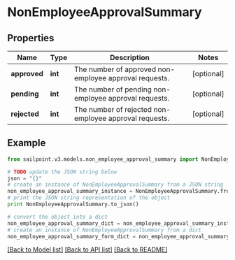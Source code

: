 # NonEmployeeApprovalSummary


## Properties

Name | Type | Description | Notes
------------ | ------------- | ------------- | -------------
**approved** | **int** | The number of approved non-employee approval requests. | [optional] 
**pending** | **int** | The number of pending non-employee approval requests. | [optional] 
**rejected** | **int** | The number of rejected non-employee approval requests. | [optional] 

## Example

```python
from sailpoint.v3.models.non_employee_approval_summary import NonEmployeeApprovalSummary

# TODO update the JSON string below
json = "{}"
# create an instance of NonEmployeeApprovalSummary from a JSON string
non_employee_approval_summary_instance = NonEmployeeApprovalSummary.from_json(json)
# print the JSON string representation of the object
print NonEmployeeApprovalSummary.to_json()

# convert the object into a dict
non_employee_approval_summary_dict = non_employee_approval_summary_instance.to_dict()
# create an instance of NonEmployeeApprovalSummary from a dict
non_employee_approval_summary_form_dict = non_employee_approval_summary.from_dict(non_employee_approval_summary_dict)
```
[[Back to Model list]](../README.md#documentation-for-models) [[Back to API list]](../README.md#documentation-for-api-endpoints) [[Back to README]](../README.md)


